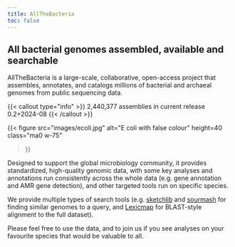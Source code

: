 ```yaml
---
title: AllTheBacteria
toc: false
---
```


## All bacterial genomes assembled, available and searchable

AllTheBacteria is a large-scale, collaborative, open-access project that assembles, annotates, and catalogs millions of bacterial and archaeal genomes from public sequencing data.

{{< callout type="info" >}}
  2,440,377 assemblies in current release 0.2+2024-08
{{< /callout >}}

{{< figure
  src="images/ecoli.jpg"
  alt="E coli with false colour"
  height=40
  class="ma0 w-75"
>}}

Designed to support the global microbiology community, it provides standardized, high-quality genomic data, with some key analyses and annotations run consistently across the whole data (e.g. gene annotation and AMR gene detection), and other targeted tools run on specific species. 

We provide multiple types of search tools (e.g. [sketchlib](https://github.com/bacpop/sketchlib.rust) and [sourmash](https://sourmash.readthedocs.io/en/latest/) for finding similar genomes to a query, and [Lexicmap](https://bioinf.shenwei.me/LexicMap/) for BLAST-style alignment to the full dataset).

Please feel free to use the data, and to join us if you see analyses on your favourite species that would be valuable to all.



